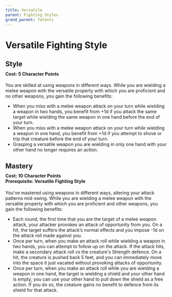 ```yaml
---
title: Versatile
parent: Fighting Styles
grand_parent: Talents
---
```


# Versatile Fighting Style

## Style

<div style="margin-top:-10px;"></div>

#### **Cost:** 5 Character Points
You are skilled at using weapons in different ways. While you are wielding a melee weapon with the versatile property with which you are proficient and no other weapons, you gain the following benefits:
* When you miss with a melee weapon attack on your turn while wielding a weapon in two hands, you benefit from +1d if you attack the same target while wielding the same weapon in one hand before the end of your turn.
* When you miss with a melee weapon attack on your turn while wielding a weapon in one hand, you benefit from +1d if you attempt to shove or trip that creature before the end of your turn.
* Grasping a versatile weapon you are wielding in only one hand with your other hand no longer requires an action.

## Mastery

<div style="margin-top:-10px;"></div>

#### **Cost:** 10 Character Points<br>**Prerequisite:** Versatile Fighting Style
You've mastered using weapons in different ways, altering your attack patterns mid-swing. While you are wielding a melee weapon with the versatile property with which you are proficient and other weapons, you gain the following benefits:
* Each round, the first time that you are the target of a melee weapon attack, your attacker provokes an attack of opportunity from you. On a hit, the target suffers the attack’s normal effects and you impose -1d on the attack roll made against you.
* Once per turn, when you make an attack roll while wielding a weapon in two hands, you can attempt to follow up on the attack. If the attack hits, make a secondary attack roll vs the creature's Strength defence. On a hit, the creature is pushed back 5 feet, and you can immediately move into the space it just vacated without provoking attacks of opportunity.
* Once per turn, when you make an attack roll while you are wielding a weapon in one hand, the target is wielding a shield and your other hand is empty, you can use your other hand to pull down the shield as a free action. If you do so, the creature gains no benefit to defence from its shield for that attack.

